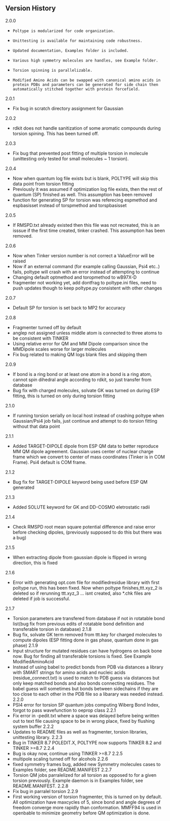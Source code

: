 ## Version History

2.0.0
*     Poltype is modularized for code organization.
*     Unittesting is available for maintaining code robustness.
*     Updated documentation, Examples folder is included.
*     Various high symmetry molecules are handles, see Example folder.
*     Torsion spinning is parallelizable.
*     Modified Amino Acids can be swapped with canonical amino acids in protein PDBs and parameters can be generated for side chain then automatically stitched together with protein forcefield.

2.0.1
* Fix bug in scratch directory assignment for Gaussian

2.0.2
* rdkit does not handle sanitization of some aromatic compounds during torsion spining. This has been turned off.

2.0.3
* Fix bug that prevented post fitting of multiple torsion in molecule (unittesting only tested for small molecules ~ 1 torsion).

2.0.4
* Now when quantum log file exists but is blank, POLTYPE will skip this data point from torsion fitting
* Previously it was assumed if optimization log file exists, then the rest of quantum (SP) finished as well. This assumption has been removed
* function for generating SP for torsion was referecing espmethod and espbasisset instead of torspmethod and torspbasisset

2.0.5
* If RMSPD.txt already existed then this file was not recreated, this is an isssue if the first time created, tinker crashed. This assumption has been removed.

2.0.6
* Now when Tinker version number is not correct a ValueError will be raised
* Now if an external command (for example calling Gaussian, Psi4 etc..) fails, poltype will crash with an error instead of attempting to continue
* Changing default optmethod and toropmethod to wB97X-D
* fragmenter not working yet, add dontfrag to poltype.ini files, need to push updates though to keep poltype.py consistent with other changes

2.0.7
* Default SP for torsion is set back to MP2 for accuracy

2.0.8
* Fragmenter turned off by default
* anglep not assigned unless middle atom is connected to three atoms to be consistent with TINKER
* Using relative error for QM and MM Dipole comparison since the MMDipole scales worse for larger molecules
* Fix bug related to making QM logs blank files and skipping them

2.0.9
* If bond is a ring bond or at least one atom in a bond is a ring atom, cannot spin dihedral angle according to rdkit, so just transfer from database
* Bug fix with charged molecules, solvate GK was turned on during ESP fitting, this is turned on only during torsion fitting

2.1.0
* If running torsion serially on local host instead of crashing poltype when Gaussian/Psi4 job fails, just continue and attempt to do torsion fitting without that data point

2.1.1
* Added TARGET-DIPOLE dipole from ESP QM data to better reproduce MM QM dipole agreement. Gaussian uses center of nuclear charge frame which we convert to center of mass coordinates (Tinker is in COM Frame). Psi4 default is COM frame.

2.1.2
* Bug fix for TARGET-DIPOLE keyword being used before ESP QM generated

2.1.3
* Added SOLUTE keyword for GK and DD-COSMO eletrostatic radii

2.1.4
* Check RMSPD root mean square potential difference and raise error before checking dipoles, (previously supposed to do this but there was a bug)

2.1.5
* When extracting dipole from gaussian dipole is flipped in wrong direction, this is fixed

2.1.6
* Error with generating opt.com file for modifiedresidue library with first poltype run, this has been fixed. Now when poltype finishes,ttt.xyz_2 is deleted so if rerunning ttt.xyz_3 ... isnt created, also *.chk files are deleted if job is successful.

2.1.7
* Torsion parameters are transfered from database if not in rotatable bond list(bug fix from previous edits of rotatable bond definition and transferable torsion in database)
2.1.8
* Bug fix, solvate GK term removed from ttt.key for charged molecules to compute dipoles (ESP fitting done in gas phase, quantum done in gas phase)
2.1.9
* Input structure for mutated residues can have hydrogens on back bone now. Bug for finding all transferable torsions is fixed. See Example ModifiedAminoAcid
* Instead of using babel to predict bonds from PDB via distances a library with SMART strings for amino acids and nucleic acids (residue_connect.txt) is used to match to PDB guess via distances but only keep matched bonds and also bonds connecting residues. The babel guess will sometimes but bonds between sidechains if they are too close to each other in the PDB file so a libarary was needed instead.
2.2.0
* PSI4 error for torsion SP quantum jobs computing Wiberg Bond Index, forgot to pass wavefunction to oeprop class
2.2.1
* Fix error in -pedit.txt where a space was delayed before being written out to text file causing space to be in wrong place, fixed by flushing system buffer
2.2.2 
* Updates to README files as well as fragmenter, torsion libraries, unittesting library.
2.2.3
* Bug in TINKER 8.7 POLEDIT.X, POLTYPE now supports TINKER 8.2 and TINKER >=8.7
2.2.4
* Bug is okay now, continue using TINKER >=8.7
2.2.5
* multipole scaling turned off for alcohols
2.2.6
* fixed symmetry frames bug, added new Symmetry molecules cases to Examples folder, see README.MANIFEST
2.2.7
* Torsion QM jobs parralelized for all torsion as opposed to for a given torsion previously. Example daemon is in Examples folder, see README.MANIFEST.
2.2.8
* Fix bug in parralel torsion
2.2.9
* First working version of torsion fragmenter, this is turned on by default. All optimization have maxcycles of 5, since bond and angle degrees of freedom converge more rapidly than conformation. MMFF94 is used in openbable to minimize geometry before QM optimization is done.
